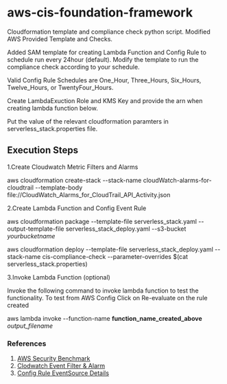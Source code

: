 # aws-cis-foundation-framework
Cloudformation template and compliance check python script. Modified AWS Provided Template and Checks.

Added SAM template for creating Lambda Function and Config Rule to schedule run every 24hour (default). Modify the template to run the compliance check according to your schedule. 

Valid Config Rule Schedules are One_Hour, Three_Hours, Six_Hours, Twelve_Hours, or TwentyFour_Hours.

Create LambdaExuction Role and KMS Key and provide the arn when creating lambda function below. 

Put the value of the relevant cloudformation paramters in serverless_stack.properties file.

## Execution Steps

1.Create Cloudwatch Metric Filters and Alarms 

aws cloudformation create-stack --stack-name cloudWatch-alarms-for-cloudtrail --template-body file://CloudWatch_Alarms_for_CloudTrail_API_Activity.json


2.Create Lambda Function and Config Event Rule


aws cloudformation package --template-file serverless_stack.yaml --output-template-file serverless_stack_deploy.yaml --s3-bucket *yourbucketname*

aws cloudformation deploy --template-file serverless_stack_deploy.yaml --stack-name cis-compliance-check --parameter-overrides  $(cat serverless_stack.properties)


3.Invoke Lambda Function (optional)

Invoke the following command to invoke lambda function to test the functionality. To test from AWS Config Click on Re-evaluate on the rule created

aws lambda invoke --function-name **function_name_created_above** *output_filename*


### References

1. [AWS Security Benchmark](https://github.com/awslabs/aws-security-benchmark/)
2. [Clodwatch Event Filter & Alarm](http://docs.aws.amazon.com/awscloudtrail/latest/userguide/cloudwatch-alarms-for-cloudtrail.html)
2. [Config Rule EventSource Details](http://docs.aws.amazon.com/AWSCloudFormation/latest/UserGuide/aws-properties-config-configrule-source-sourcedetails.html)